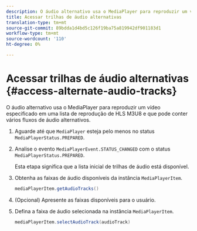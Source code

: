 ```yaml
---
description: O áudio alternativo usa o MediaPlayer para reproduzir um vídeo especificado em uma lista de reprodução de HLS M3U8 e que pode conter vários fluxos de áudio alternativos.
title: Acessar trilhas de áudio alternativas
translation-type: tm+mt
source-git-commit: 89bdda1d4bd5c126f19ba75a819942df901183d1
workflow-type: tm+mt
source-wordcount: '110'
ht-degree: 0%

---
```



# Acessar trilhas de áudio alternativas {#access-alternate-audio-tracks}

O áudio alternativo usa o MediaPlayer para reproduzir um vídeo especificado em uma lista de reprodução de HLS M3U8 e que pode conter vários fluxos de áudio alternativos.

1. Aguarde até que `MediaPlayer` esteja pelo menos no status `MediaPlayerStatus.PREPARED`.
1. Analise o evento `MediaPlayerEvent.STATUS_CHANGED` com o status `MediaPlayerStatus.PREPARED`.

   Esta etapa significa que a lista inicial de trilhas de áudio está disponível.

1. Obtenha as faixas de áudio disponíveis da instância `MediaPlayerItem`.

   ```java
   mediaPlayerItem.getAudioTracks()
   ```

1. (Opcional) Apresente as faixas disponíveis para o usuário.
1. Defina a faixa de áudio selecionada na instância `MediaPlayerItem`.

   ```java
   mediaPlayerItem.selectAudioTrack(audioTrack)
   ```

